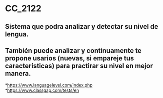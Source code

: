 # CC_2122
## Sistema que podra analizar y detectar su nivel de lengua.

## También puede analizar y continuamente te propone usarios (nuevas, si empareje tus características) para practirar su nivel en mejor manera.
*https://www.languagelevel.com/index.php
*https://www.classgap.com/tests/en
